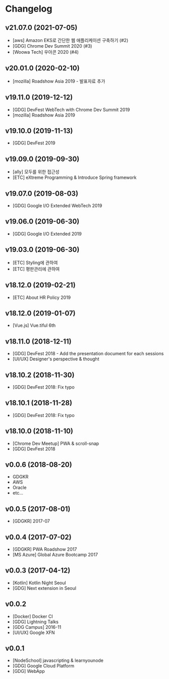 # Changelog

## v21.07.0 (2021-07-05)
- [aws] Amazon EKS로 간단한 웹 애플리케이션 구축하기 (#2)
- [GDG] Chrome Dev Summit 2020 (#3)
- [Woowa Tech] 우아콘 2020 (#4)

## v20.01.0 (2020-02-10)
- [mozilla] Roadshow Asia 2019 - 발표자료 추가

## v19.11.0 (2019-12-12)
- [GDG] DevFest WebTech with Chrome Dev Summit 2019
- [mozilla] Roadshow Asia 2019

## v19.10.0 (2019-11-13)
- [GDG] DevFest 2019

## v19.09.0 (2019-09-30)
- [ally] 모두를 위한 접근성
- [ETC] eXtreme Programming & Introduce Spring framework

## v19.07.0 (2019-08-03)
- [GDG] Google I/O Extended WebTech 2019

## v19.06.0 (2019-06-30)
- [GDG] Google I/O Extended 2019

## v19.03.0 (2019-06-30)
- [ETC] Styling에 관하여
- [ETC] 평판관리에 관하여

## v18.12.0 (2019-02-21)
- [ETC] About HR Policy 2019

## v18.12.0 (2019-01-07)
- [Vue.js] Vue.tiful 6th

## v18.11.0 (2018-12-11)
- [GDG] DevFest 2018 - Add the presentation document for each sessions
- [UI/UX] Designer's perspective & thought

## v18.10.2 (2018-11-30)
- [GDG] DevFest 2018: Fix typo

## v18.10.1 (2018-11-28)
- [GDG] DevFest 2018: Fix typo

## v18.10.0 (2018-11-10)
- [Chrome Dev Meetup] PWA & scroll-snap
- [GDG] DevFest 2018

## v0.0.6 (2018-08-20)
- GDGKR
- AWS
- Oracle
- etc...

## v0.0.5 (2017-08-01)
- [GDGKR] 2017-07

## v0.0.4 (2017-07-02)
- [GDGKR] PWA Roadshow 2017
- [MS Azure] Global Azure Bootcamp 2017

## v0.0.3 (2017-04-12)
- [Kotlin] Kotlin Night Seoul
- [GDG] Next extension in Seoul

## v0.0.2
- [Docker] Docker CI
- [GDG] Lightning Talks
- [GDG Campus] 2016-11
- [UI/UX] Google XFN

## v0.0.1
- [NodeSchool] javascripting & learnyounode
- [GDG] Google Cloud Platform
- [GDG] WebApp

